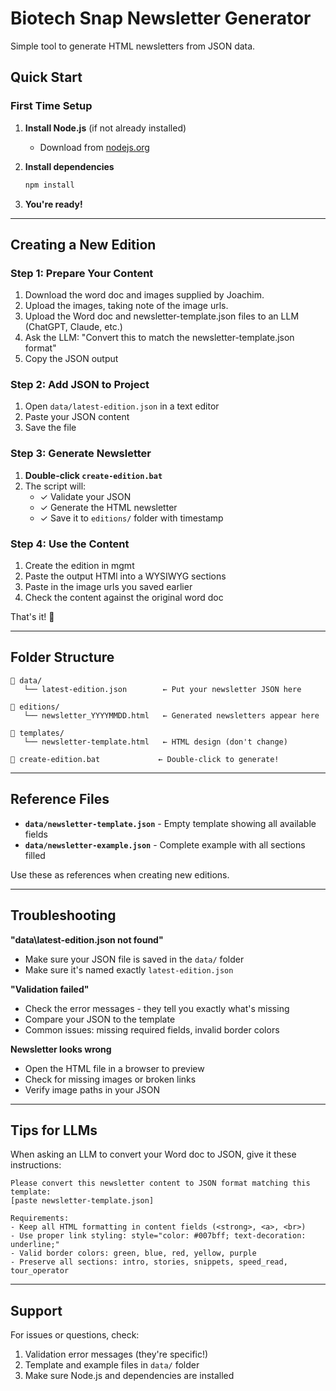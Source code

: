 # Biotech Snap Newsletter Generator

Simple tool to generate HTML newsletters from JSON data.

## Quick Start

### First Time Setup

1. **Install Node.js** (if not already installed)
   - Download from [nodejs.org](https://nodejs.org/)

2. **Install dependencies**
   ```bash
   npm install
   ```

3. **You're ready!**

---

## Creating a New Edition

### Step 1: Prepare Your Content

1. Download the word doc and images supplied by Joachim.
3. Upload the images, taking note of the image urls.
2. Upload the Word doc and newsletter-template.json files to an LLM (ChatGPT, Claude, etc.)
3. Ask the LLM: "Convert this to match the newsletter-template.json format"
4. Copy the JSON output

### Step 2: Add JSON to Project

1. Open `data/latest-edition.json` in a text editor
2. Paste your JSON content
3. Save the file

### Step 3: Generate Newsletter

1. **Double-click `create-edition.bat`**
2. The script will:
   - ✓ Validate your JSON
   - ✓ Generate the HTML newsletter
   - ✓ Save it to `editions/` folder with timestamp
   
### Step 4: Use the Content
1. Create the edition in mgmt
2. Paste the output HTMl into a WYSIWYG sections
3. Paste in the image urls you saved earlier
4. Check the content against the original word doc

That's it! 🎉

---

## Folder Structure

```
📁 data/
   └── latest-edition.json        ← Put your newsletter JSON here

📁 editions/
   └── newsletter_YYYYMMDD.html   ← Generated newsletters appear here

📁 templates/
   └── newsletter-template.html   ← HTML design (don't change)

📄 create-edition.bat             ← Double-click to generate!
```

---

## Reference Files

- **`data/newsletter-template.json`** - Empty template showing all available fields
- **`data/newsletter-example.json`** - Complete example with all sections filled

Use these as references when creating new editions.

---

## Troubleshooting

**"data\latest-edition.json not found"**
- Make sure your JSON file is saved in the `data/` folder
- Make sure it's named exactly `latest-edition.json`

**"Validation failed"**
- Check the error messages - they tell you exactly what's missing
- Compare your JSON to the template
- Common issues: missing required fields, invalid border colors

**Newsletter looks wrong**
- Open the HTML file in a browser to preview
- Check for missing images or broken links
- Verify image paths in your JSON

---

## Tips for LLMs

When asking an LLM to convert your Word doc to JSON, give it these instructions:

```
Please convert this newsletter content to JSON format matching this template:
[paste newsletter-template.json]

Requirements:
- Keep all HTML formatting in content fields (<strong>, <a>, <br>)
- Use proper link styling: style="color: #007bff; text-decoration: underline;"
- Valid border colors: green, blue, red, yellow, purple
- Preserve all sections: intro, stories, snippets, speed_read, tour_operator
```

---

## Support

For issues or questions, check:
1. Validation error messages (they're specific!)
2. Template and example files in `data/` folder
3. Make sure Node.js and dependencies are installed